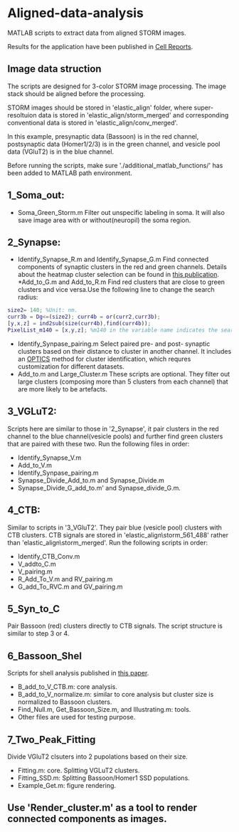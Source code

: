 # Aligned-data-analysis
MATLAB scripts to extract data from aligned STORM images. 

Results for the application have been published in [Cell Reports](https://www.cell.com/cell-reports/fulltext/S2211-1247(23)00096-7?_returnURL=https%3A%2F%2Flinkinghub.elsevier.com%2Fretrieve%2Fpii%2FS2211124723000967%3Fshowall%3Dtrue). 

## Image data struction
The scripts are designed for 3-color STORM image processing. The image stack should be aligned before the processing. 

STORM images should be stored in 'elastic_align' folder, where super-resoltuion data is stored in 'elastic_align/storm_merged' and corresponding conventional data is stored in 'elastic_align/conv_merged'. 

In this example, presynaptic data (Bassoon) is in the red channel, postsynaptic data (Homer1/2/3) is in the green channel, and vesicle pool data (VGluT2) is in the blue channel. 

Before running the scripts, make sure './additional_matlab_functions/' has been added to MATLAB path environment. 

## 1_Soma_out: 
* Soma_Green_Storm.m
Filter out unspecific labeling in soma. It will also save image area with or without(neuropil) the soma region. 

## 2_Synapse: 
* Identify_Synapse_R.m and Identify_Synapse_G.m
Find connected components of synaptic clusters in the red and green channels. Details about the heatmap cluster selection can be found in [this publication](https://pubmed.ncbi.nlm.nih.gov/26435106/).
*Add_to_G.m and Add_to_R.m
Find red clusters that are close to green clusters and vice versa.Use the following line to change the search radius:
```matlab
size2= 140; %Unit: nm. 
curr3b = Dg<=(size2); curr4b = or(curr2,curr3b);
[y,x,z] = ind2sub(size(curr4b),find(curr4b));
PixelList_m140 = [x,y,z]; %m140 in the variable name indicates the searching radius
```
* Identify_Synpase_pairing.m
Select paired pre- and post- synaptic clusters based on their distance to cluster in another channel. It includes an [OPTICS](https://dl.acm.org/doi/10.1145/304181.304187) method for cluster identification, which requres customization for different datasets.
* Add_to.m and Large_Cluster.m
These scripts are optional. They filter out large clusters (composing more than 5 clusters from each channel) that are more likely to be artefacts. 


## 3_VGLuT2: 
Scripts here are similar to those in '2_Synapse', it pair clusters in the red channel to the blue channel(vesicle pools) and further find green clusters that are paired with these two. Run the following files in order:
* Identify_Synapse_V.m 
* Add_to_V.m 
* Identify_Synpase_pairing.m
* Synapse_Divide_Add_to.m and Synapse_Divide.m
* Synapse_Divide_G_add_to.m' and Synapse_divide_G.m.

## 4_CTB: 
Similar to scripts in '3_VGluT2'. They pair blue (vesicle pool) clusters with CTB clusters. CTB signals are stored in 'elastic_align\storm_561_488\' rather than 'elastic_align\storm_merged\'. Run the following scripts in order: 
* Identify_CTB_Conv.m
* V_addto_C.m
* V_pairing.m
* R_Add_To_V.m and RV_pairing.m
* G_add_To_RVC.m and GV_pairing.m

## 5_Syn_to_C
Pair Bassoon (red) clusters directly to CTB signals. The script structure is similar to step 3 or 4. 

## 6_Bassoon_Shel
Scripts for shell analysis published in [this paper](https://www.cell.com/cell-reports/fulltext/S2211-1247(23)00096-7?_returnURL=https%3A%2F%2Flinkinghub.elsevier.com%2Fretrieve%2Fpii%2FS2211124723000967%3Fshowall%3Dtrue). 
* B_add_to_V_CTB.m: core analysis.
* B_add_to_V_normalize.m: similar to core analysis but cluster size is normalized to Bassoon clusters.
* Find_Null.m, Get_Bassoon_Size.m, and Illustrating.m: tools.
* Other files are used for testing purpose.

## 7_Two_Peak_Fitting
Divide VGluT2 clsuters into 2 pupolations based on their size. 
* Fitting.m: core. Splitting VGLuT2 clusters.
* Fitting_SSD.m: Splitting Bassoon/Homer1 SSD populations.
* Example_Get.m: figure rendering. 

## Use 'Render_cluster.m' as a tool to render connected components as images. 
